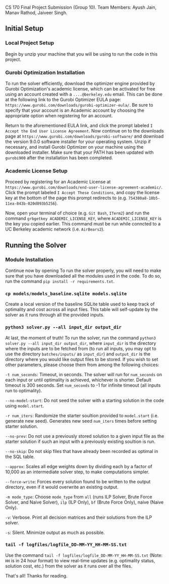 CS 170 Final Project Submission (Group 10). Team Members: Ayush Jain, Manav Rathod, Jaiveer Singh.

## Initial Setup

### Local Project Setup
Begin by unzip your machine that you will be using to run the code in this project.

### Gurobi Optimization Installation
To run the solver efficiently, download the optimizer engine provided by Gurobi Optimization's academic license, which can be activated for free using an account created with a `....@berkeley.edu` email. This can be done at the following link to the Gurobi Optimizer EULA page: `https://www.gurobi.com/downloads/gurobi-optimizer-eula/`. Be sure to specify that your account is an Academic account by choosing the appropriate option when registering for an account. 

Return to the aforementioned EULA link, and click the prompt labeled `I Accept the End User License Agreement`. Now continue on to the downloads page at `https://www.gurobi.com/downloads/gurobi-software/` and download the version 9.0.0 software installer for your operating system. Unzip if necessary, and install Gurobi Optimizer on your machine using the downloaded installer. Make sure that your PATH has been updated with `gurobi900` after the installation has been completed.

### Academic License Setup
Proceed by registering for an Academic License at `https://www.gurobi.com/downloads/end-user-license-agreement-academic/`. Click the prompt labeled `I Accept These Conditions`, and copy the license key at the bottom of the page this prompt redirects to (e.g. `754380a8-18b5-11ea-843b-020d093b5256`). 

Now, open your terminal of choice (e.g. `Git Bash`, `ITerm2`) and run the command `grbgetkey ACADEMIC_LICENSE_KEY`, where `ACADEMIC_LICENSE_KEY` is the key you copied earlier. This command must be run while conncted to a UC Berkeley academic network (i.e. `AirBears2`).

## Running the Solver 

### Module Installation
Continue now by opening To run the solver properly, you will need to make sure that you have downloaded all the modules used in the code. To do so, run the command `pip install -r requirements.txt`.

### `cp models/models_baseline.sqlite models.sqlite`
Create a local version of the baseline SQLite table used to keep track of optimality and cost across all input files. This table will self-update by the solver as it runs through all the provided inputs.

### `python3 solver.py --all input_dir output_dir`
At last, the moment of truth! To run the solver, run the command `python3 solver.py --all input_dir output_dir`, where `input_dir` is the directory where the inputs are to be fetched from (to run all inputs, you may opt to use the directory `batches/inputs/` as `input_dir`) and `output_dir` is the directory where you would like output files to be stored. If you wish to set other parameters, please choose them from among the following choices:

`-t num_seconds`: Timeout, in seconds. The solver will run for `num_seconds` on each input or until optimality is achieved, whichever is shorter. Default timeout is 300 seconds. Set `num_seconds` to -1 for infinite timeout (all inputs run to optimality).

`--no-model-start`: Do not seed the solver with a starting solution in the code using `model.start`.

`-r num_iters`: Randomize the starter soultion provided to `model.start` (i.e. generate new seed). Generates new seed `num_iters` times before setting starter solution.

`--no-prev`: Do not use a previously stored solution to a given input file as the starter solution if such an input with a previously existing soultion is run.

`--no-skip`: Do not skip files that have already been recorded as optimal in the SQL table.

`--approx`: Scales all edge weights down by dividing each by a factor of 10,000 as an intermediate solver step, to make computations simpler.

`--force-write`: Forces every solution found to be written to the output directory, even if it would overwrite an existing output.

`-m mode_type`: Choose `mode_type` from `all` (runs ILP Solver, Brute Force Solver, and Naive Solver), `ilp` (ILP Only), `bf` (Brute Force Only), naive (Naive Only).

`-v`: Verbose. Print all decision matrices and their solutions from the ILP solver.

`-s`: Silent. Minimize output as much as possible.

### `tail -f logfiles/logfile_DD-MM-YY_HH-MM-SS.txt`
Use the command `tail -f logfiles/logfile_DD-MM-YY_HH-MM-SS.txt` (Note: `HH` is in 24 hour format) to view real-time updates (e.g. optimality status, solution cost, etc.)  from the solver as it runs over all the files. 

That's all! Thanks for reading.
